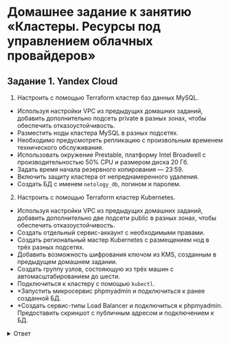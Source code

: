 # Домашнее задание к занятию «Кластеры. Ресурсы под управлением облачных провайдеров»

## Задание 1. Yandex Cloud

1. Настроить с помощью Terraform кластер баз данных MySQL.

 - Используя настройки VPC из предыдущих домашних заданий, добавить дополнительно подсеть private в разных зонах, чтобы обеспечить отказоустойчивость. 
 - Разместить ноды кластера MySQL в разных подсетях.
 - Необходимо предусмотреть репликацию с произвольным временем технического обслуживания.
 - Использовать окружение Prestable, платформу Intel Broadwell с производительностью 50% CPU и размером диска 20 Гб.
 - Задать время начала резервного копирования — 23:59.
 - Включить защиту кластера от непреднамеренного удаления.
 - Создать БД с именем `netology_db`, логином и паролем.

2. Настроить с помощью Terraform кластер Kubernetes.

 - Используя настройки VPC из предыдущих домашних заданий, добавить дополнительно две подсети public в разных зонах, чтобы обеспечить отказоустойчивость.
 - Создать отдельный сервис-аккаунт с необходимыми правами. 
 - Создать региональный мастер Kubernetes с размещением нод в трёх разных подсетях.
 - Добавить возможность шифрования ключом из KMS, созданным в предыдущем домашнем задании.
 - Создать группу узлов, состояющую из трёх машин с автомасштабированием до шести.
 - Подключиться к кластеру с помощью `kubectl`.
 - *Запустить микросервис phpmyadmin и подключиться к ранее созданной БД.
 - *Создать сервис-типы Load Balancer и подключиться к phpmyadmin. Предоставить скриншот с публичным адресом и подключением к БД.

<details>
<summary>Ответ</summary>
<br>   

Все описанные задачи реализованы по средства терраформ, конфигурация доступна по ссылке: [main.tf](/src/main.tf)

Создаем инфраструктуру 

````   
Plan: 20 to add, 0 to change, 0 to destroy.

Do you want to perform these actions?
  Terraform will perform the actions described above.
  Only 'yes' will be accepted to approve.

  Enter a value: yes

yandex_iam_service_account.test-k8s: Creating...
yandex_vpc_network.cloud: Creating...
yandex_kms_symmetric_key.kms-key: Creating...
yandex_kms_symmetric_key.kms-key: Creation complete after 1s [id=abj7vdjpuifctia9367k]
yandex_vpc_network.cloud: Creation complete after 2s [id=enpdsnanb850pt6phpkj]
yandex_vpc_subnet.public-b: Creating...
yandex_vpc_subnet.privat-a: Creating...
yandex_vpc_subnet.public-c: Creating...
yandex_vpc_subnet.privat-c: Creating...
yandex_vpc_subnet.public-a: Creating...
yandex_vpc_subnet.privat-b: Creating...
yandex_vpc_security_group.k8s-master-whitelist: Creating...
yandex_vpc_subnet.privat-c: Creation complete after 0s [id=b0c191l0qq0lo9ohrfg4]
yandex_vpc_security_group.k8s-master-whitelist: Creation complete after 1s [id=enpd8bs91hgb1he8tgep]
yandex_iam_service_account.test-k8s: Creation complete after 3s [id=aje7f55cqiq3k34uc5qn]
yandex_resourcemanager_folder_iam_member.images-puller: Creating...
yandex_resourcemanager_folder_iam_member.viewer: Creating...
yandex_resourcemanager_folder_iam_member.vpc-public-admin: Creating...
yandex_resourcemanager_folder_iam_member.k8s-clusters-agent: Creating...
yandex_vpc_subnet.public-b: Creation complete after 1s [id=e2lvhor80smgqsauuv23]
yandex_vpc_subnet.public-c: Creation complete after 2s [id=b0cor8perbhig87c6lh2]
yandex_vpc_subnet.privat-a: Creation complete after 2s [id=e9b4f0actilq8rka7bk7]
yandex_vpc_subnet.privat-b: Creation complete after 3s [id=e2l11oc7dusphfbusvkv]
yandex_mdb_mysql_cluster.test-mysql: Creating...
yandex_vpc_subnet.public-a: Creation complete after 4s [id=e9b985k30e1qq0hnempc]
yandex_vpc_security_group.k8s-main-sg: Creating...
yandex_resourcemanager_folder_iam_member.k8s-clusters-agent: Creation complete after 3s [id=b1gb1aal3vgk7p7nr6nd/k8s.clusters.agent/serviceAccount:aje7f55cqiq3k34uc5qn]
yandex_vpc_security_group.k8s-main-sg: Creation complete after 1s [id=enp9bvvjc017iu5s54ob]
yandex_resourcemanager_folder_iam_member.viewer: Creation complete after 5s [id=b1gb1aal3vgk7p7nr6nd/viewer/serviceAccount:aje7f55cqiq3k34uc5qn]
yandex_resourcemanager_folder_iam_member.images-puller: Creation complete after 8s [id=b1gb1aal3vgk7p7nr6nd/container-registry.images.puller/serviceAccount:aje7f55cqiq3k34uc5qn]
yandex_resourcemanager_folder_iam_member.vpc-public-admin: Still creating... [10s elapsed]
yandex_resourcemanager_folder_iam_member.vpc-public-admin: Creation complete after 11s [id=b1gb1aal3vgk7p7nr6nd/vpc.publicAdmin/serviceAccount:aje7f55cqiq3k34uc5qn]
yandex_kubernetes_cluster.k8s-regional: Creating...
yandex_mdb_mysql_cluster.test-mysql: Still creating... [10s elapsed]
yandex_kubernetes_cluster.k8s-regional: Still creating... [10s elapsed]
yandex_mdb_mysql_cluster.test-mysql: Still creating... [20s elapsed]
yandex_kubernetes_cluster.k8s-regional: Still creating... [20s elapsed]
yandex_mdb_mysql_cluster.test-mysql: Still creating... [30s elapsed]
yandex_kubernetes_cluster.k8s-regional: Still creating... [30s elapsed]
yandex_mdb_mysql_cluster.test-mysql: Still creating... [40s elapsed]
yandex_kubernetes_cluster.k8s-regional: Still creating... [40s elapsed]
yandex_mdb_mysql_cluster.test-mysql: Still creating... [50s elapsed]
yandex_kubernetes_cluster.k8s-regional: Still creating... [50s elapsed]
yandex_mdb_mysql_cluster.test-mysql: Still creating... [1m0s elapsed]
yandex_kubernetes_cluster.k8s-regional: Still creating... [1m0s elapsed]
yandex_mdb_mysql_cluster.test-mysql: Still creating... [1m10s elapsed]
yandex_kubernetes_cluster.k8s-regional: Still creating... [1m10s elapsed]
yandex_mdb_mysql_cluster.test-mysql: Still creating... [1m20s elapsed]
yandex_kubernetes_cluster.k8s-regional: Still creating... [1m20s elapsed]
yandex_mdb_mysql_cluster.test-mysql: Still creating... [1m30s elapsed]
yandex_kubernetes_cluster.k8s-regional: Still creating... [1m30s elapsed]
yandex_mdb_mysql_cluster.test-mysql: Still creating... [1m40s elapsed]
yandex_kubernetes_cluster.k8s-regional: Still creating... [1m40s elapsed]
yandex_mdb_mysql_cluster.test-mysql: Still creating... [1m50s elapsed]
yandex_kubernetes_cluster.k8s-regional: Still creating... [1m50s elapsed]
yandex_mdb_mysql_cluster.test-mysql: Still creating... [2m0s elapsed]
yandex_kubernetes_cluster.k8s-regional: Still creating... [2m0s elapsed]
yandex_mdb_mysql_cluster.test-mysql: Still creating... [2m10s elapsed]
yandex_kubernetes_cluster.k8s-regional: Still creating... [2m10s elapsed]
yandex_mdb_mysql_cluster.test-mysql: Still creating... [2m20s elapsed]
yandex_kubernetes_cluster.k8s-regional: Still creating... [2m20s elapsed]
yandex_mdb_mysql_cluster.test-mysql: Still creating... [2m30s elapsed]
yandex_kubernetes_cluster.k8s-regional: Still creating... [2m30s elapsed]
yandex_mdb_mysql_cluster.test-mysql: Still creating... [2m40s elapsed]
yandex_kubernetes_cluster.k8s-regional: Still creating... [2m40s elapsed]
yandex_mdb_mysql_cluster.test-mysql: Still creating... [2m50s elapsed]
yandex_kubernetes_cluster.k8s-regional: Still creating... [2m50s elapsed]
yandex_mdb_mysql_cluster.test-mysql: Still creating... [3m0s elapsed]
yandex_kubernetes_cluster.k8s-regional: Still creating... [3m0s elapsed]
yandex_mdb_mysql_cluster.test-mysql: Still creating... [3m10s elapsed]
yandex_kubernetes_cluster.k8s-regional: Still creating... [3m10s elapsed]
yandex_mdb_mysql_cluster.test-mysql: Still creating... [3m20s elapsed]
yandex_kubernetes_cluster.k8s-regional: Still creating... [3m20s elapsed]
yandex_mdb_mysql_cluster.test-mysql: Still creating... [3m30s elapsed]
yandex_kubernetes_cluster.k8s-regional: Still creating... [3m30s elapsed]
yandex_mdb_mysql_cluster.test-mysql: Still creating... [3m40s elapsed]
yandex_kubernetes_cluster.k8s-regional: Still creating... [3m40s elapsed]
yandex_mdb_mysql_cluster.test-mysql: Still creating... [3m50s elapsed]
yandex_kubernetes_cluster.k8s-regional: Still creating... [3m50s elapsed]
yandex_mdb_mysql_cluster.test-mysql: Still creating... [4m0s elapsed]
yandex_kubernetes_cluster.k8s-regional: Still creating... [4m0s elapsed]
yandex_mdb_mysql_cluster.test-mysql: Still creating... [4m10s elapsed]
yandex_kubernetes_cluster.k8s-regional: Still creating... [4m10s elapsed]
yandex_mdb_mysql_cluster.test-mysql: Still creating... [4m20s elapsed]
yandex_kubernetes_cluster.k8s-regional: Still creating... [4m20s elapsed]
yandex_mdb_mysql_cluster.test-mysql: Still creating... [4m30s elapsed]
yandex_kubernetes_cluster.k8s-regional: Still creating... [4m30s elapsed]
yandex_mdb_mysql_cluster.test-mysql: Still creating... [4m40s elapsed]
yandex_kubernetes_cluster.k8s-regional: Still creating... [4m40s elapsed]
yandex_mdb_mysql_cluster.test-mysql: Still creating... [4m50s elapsed]
yandex_kubernetes_cluster.k8s-regional: Still creating... [4m50s elapsed]
yandex_mdb_mysql_cluster.test-mysql: Still creating... [5m0s elapsed]
yandex_kubernetes_cluster.k8s-regional: Still creating... [5m0s elapsed]
yandex_mdb_mysql_cluster.test-mysql: Still creating... [5m10s elapsed]
yandex_kubernetes_cluster.k8s-regional: Creation complete after 5m2s [id=catplb8f13o68rndnuk8]
yandex_kubernetes_node_group.worker-node: Creating...
yandex_mdb_mysql_cluster.test-mysql: Still creating... [5m20s elapsed]
yandex_kubernetes_node_group.worker-node: Still creating... [10s elapsed]
yandex_mdb_mysql_cluster.test-mysql: Still creating... [5m30s elapsed]
yandex_kubernetes_node_group.worker-node: Still creating... [20s elapsed]
yandex_mdb_mysql_cluster.test-mysql: Still creating... [5m40s elapsed]
yandex_kubernetes_node_group.worker-node: Still creating... [30s elapsed]
yandex_mdb_mysql_cluster.test-mysql: Still creating... [5m50s elapsed]
yandex_kubernetes_node_group.worker-node: Still creating... [40s elapsed]
yandex_mdb_mysql_cluster.test-mysql: Still creating... [6m0s elapsed]
yandex_kubernetes_node_group.worker-node: Still creating... [50s elapsed]
yandex_mdb_mysql_cluster.test-mysql: Still creating... [6m10s elapsed]
yandex_kubernetes_node_group.worker-node: Still creating... [1m0s elapsed]
yandex_mdb_mysql_cluster.test-mysql: Still creating... [6m20s elapsed]
yandex_kubernetes_node_group.worker-node: Still creating... [1m10s elapsed]
yandex_mdb_mysql_cluster.test-mysql: Still creating... [6m30s elapsed]
yandex_kubernetes_node_group.worker-node: Still creating... [1m20s elapsed]
yandex_mdb_mysql_cluster.test-mysql: Still creating... [6m40s elapsed]
yandex_kubernetes_node_group.worker-node: Still creating... [1m30s elapsed]
yandex_mdb_mysql_cluster.test-mysql: Still creating... [6m50s elapsed]
yandex_kubernetes_node_group.worker-node: Creation complete after 1m39s [id=cat4k98397qgpskmii2d]
yandex_mdb_mysql_cluster.test-mysql: Still creating... [7m0s elapsed]
yandex_mdb_mysql_cluster.test-mysql: Still creating... [7m10s elapsed]
yandex_mdb_mysql_cluster.test-mysql: Still creating... [7m20s elapsed]
yandex_mdb_mysql_cluster.test-mysql: Still creating... [7m30s elapsed]
yandex_mdb_mysql_cluster.test-mysql: Still creating... [7m40s elapsed]
yandex_mdb_mysql_cluster.test-mysql: Still creating... [7m50s elapsed]
yandex_mdb_mysql_cluster.test-mysql: Still creating... [8m0s elapsed]
yandex_mdb_mysql_cluster.test-mysql: Still creating... [8m10s elapsed]
yandex_mdb_mysql_cluster.test-mysql: Still creating... [8m20s elapsed]
yandex_mdb_mysql_cluster.test-mysql: Still creating... [8m30s elapsed]
yandex_mdb_mysql_cluster.test-mysql: Still creating... [8m40s elapsed]
yandex_mdb_mysql_cluster.test-mysql: Still creating... [8m50s elapsed]
yandex_mdb_mysql_cluster.test-mysql: Still creating... [9m0s elapsed]
yandex_mdb_mysql_cluster.test-mysql: Still creating... [9m10s elapsed]
yandex_mdb_mysql_cluster.test-mysql: Still creating... [9m20s elapsed]
yandex_mdb_mysql_cluster.test-mysql: Still creating... [9m30s elapsed]
yandex_mdb_mysql_cluster.test-mysql: Still creating... [9m40s elapsed]
yandex_mdb_mysql_cluster.test-mysql: Still creating... [9m50s elapsed]
yandex_mdb_mysql_cluster.test-mysql: Still creating... [10m0s elapsed]
yandex_mdb_mysql_cluster.test-mysql: Still creating... [10m10s elapsed]
yandex_mdb_mysql_cluster.test-mysql: Still creating... [10m20s elapsed]
yandex_mdb_mysql_cluster.test-mysql: Still creating... [10m30s elapsed]
yandex_mdb_mysql_cluster.test-mysql: Still creating... [10m40s elapsed]
yandex_mdb_mysql_cluster.test-mysql: Still creating... [10m50s elapsed]
yandex_mdb_mysql_cluster.test-mysql: Still creating... [11m0s elapsed]
yandex_mdb_mysql_cluster.test-mysql: Still creating... [11m10s elapsed]
yandex_mdb_mysql_cluster.test-mysql: Still creating... [11m20s elapsed]
yandex_mdb_mysql_cluster.test-mysql: Creation complete after 11m27s [id=c9qm33r1m3645o89p7ea]
yandex_mdb_mysql_database.mydb: Creating...
yandex_mdb_mysql_user.admin: Creating...
yandex_mdb_mysql_database.mydb: Still creating... [10s elapsed]
yandex_mdb_mysql_user.admin: Still creating... [10s elapsed]
yandex_mdb_mysql_user.admin: Still creating... [20s elapsed]
yandex_mdb_mysql_database.mydb: Still creating... [20s elapsed]
yandex_mdb_mysql_database.mydb: Creation complete after 25s [id=c9qm33r1m3645o89p7ea:netology_db]
yandex_mdb_mysql_user.admin: Still creating... [30s elapsed]
yandex_mdb_mysql_user.admin: Still creating... [40s elapsed]
yandex_mdb_mysql_user.admin: Creation complete after 48s [id=c9qm33r1m3645o89p7ea:netology]
╷
│ Warning: Argument is deprecated
│ 
│   with yandex_kubernetes_node_group.worker-node,
│   on main.tf line 277, in resource "yandex_kubernetes_node_group" "worker-node":
│  277:       subnet_id = yandex_vpc_subnet.public-a.id
│ 
│ The 'subnet_id' field has been deprecated. Please use 'subnet_ids under network_interface' instead.
│ 
│ (and 2 more similar warnings elsewhere)
╵

Apply complete! Resources: 20 added, 0 changed, 0 destroyed.

````   
Смотрим в GUI состояния кластера mysql   

![Снимок экрана 2023-12-24 в 15 23 42](https://github.com/tomaevmax/devops-netology/assets/32243921/33b5b4dd-e60b-41f2-9573-be50e9f8da21)   


Подключаемся к кластеру Kubernetes по средствам kubctl

````   
➜  src git:(cloud-04) ✗ yc managed-kubernetes cluster get-credentials --id catplb8f13o68rndnuk8 --external


Context 'yc-managed-k8s-catplb8f13o68rndnuk8' was added as default to kubeconfig '/Users/maksimtomaev/.kube/config'.
Check connection to cluster using 'kubectl cluster-info --kubeconfig /Users/maksimtomaev/.kube/config'.

Note, that authentication depends on 'yc' and its config profile 'netology'.
To access clusters using the Kubernetes API, please use Kubernetes Service Account.
➜  src git:(cloud-04) ✗ kubectl get nodes                                                                 
NAME                                 STATUS   ROLES    AGE     VERSION
regional-eqer-cl1hl001e1nmg7aope6b   Ready    <none>   6m38s   v1.27.3
regional-ived-cl1hl001e1nmg7aope6b   Ready    <none>   6m28s   v1.27.3
regional-ohiz-cl1hl001e1nmg7aope6b   Ready    <none>   6m23s   v1.27.3

````    
 При выполнение этого пункта из второго задания:   
 - Создать группу узлов, состояющую из трёх машин с автомасштабированием до шести.   
Api вернуло ошибку, для регионального кластера требяется явная привязка группы узлов к зонам.   
По итогу настроен региональный кластер с фиксированным количеством узлов.

</details>   
